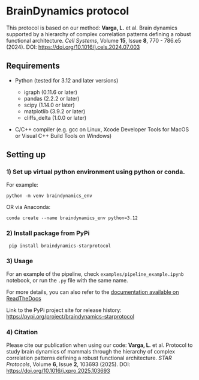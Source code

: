 # BrainDynamics protocol

This protocol is based on our method: **Varga, L.** et al. Brain dynamics supported by a hierarchy of complex correlation patterns defining a robust functional architecture. *Cell Systems*, Volume **15**, Issue **8**, 770 - 786.e5 (2024). DOI: https://doi.org/10.1016/j.cels.2024.07.003

## Requirements

- Python (tested for 3.12 and later versions)
    - igraph (0.11.6 or later)
    - pandas (2.2.2 or later)
    - scipy (1.14.0 or later)
    - matplotlib (3.9.2 or later)
    - cliffs_delta (1.0.0 or later)

- C/C++ compiler (e.g. gcc on Linux, Xcode Developer Tools for MacOS or Visual C++ Build Tools on Windows)

## Setting up

### 1) Set up virtual python environment using python or conda.

For example:

```
python -m venv braindynamics_env
```

OR via Anaconda:

```
conda create --name braindynamics_env python=3.12
```

### 2) Install package from PyPi

```
 pip install braindynamics-starprotocol
```

### 3) Usage

For an example of the pipeline, check `examples/pipeline_example.ipynb` notebook, or run the `.py` file with the same name.

For more details, you can also refer to the [documentation available on ReadTheDocs](https://braindynamics-starprotocols.readthedocs.io)

Link to the PyPi project site for release history: https://pypi.org/project/braindynamics-starprotocol

### 4) Citation

Please cite our publication when using our code: **Varga, L.** et al. Protocol to study brain dynamics of mammals through the hierarchy of complex correlation patterns defining a robust functional architecture. _STAR Protocols_, Volume **6**, Issue **2**, 103693 (2025). DOI: https://doi.org/10.1016/j.xpro.2025.103693
